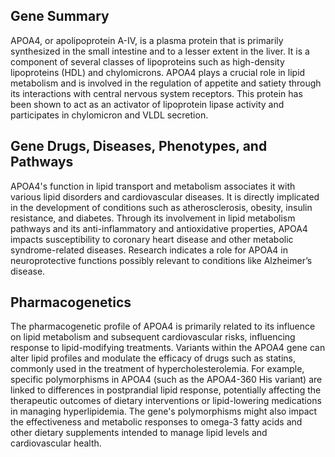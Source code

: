 ## Gene Summary
APOA4, or apolipoprotein A-IV, is a plasma protein that is primarily synthesized in the small intestine and to a lesser extent in the liver. It is a component of several classes of lipoproteins such as high-density lipoproteins (HDL) and chylomicrons. APOA4 plays a crucial role in lipid metabolism and is involved in the regulation of appetite and satiety through its interactions with central nervous system receptors. This protein has been shown to act as an activator of lipoprotein lipase activity and participates in chylomicron and VLDL secretion.

## Gene Drugs, Diseases, Phenotypes, and Pathways
APOA4's function in lipid transport and metabolism associates it with various lipid disorders and cardiovascular diseases. It is directly implicated in the development of conditions such as atherosclerosis, obesity, insulin resistance, and diabetes. Through its involvement in lipid metabolism pathways and its anti-inflammatory and antioxidative properties, APOA4 impacts susceptibility to coronary heart disease and other metabolic syndrome-related diseases. Research indicates a role for APOA4 in neuroprotective functions possibly relevant to conditions like Alzheimer’s disease.

## Pharmacogenetics
The pharmacogenetic profile of APOA4 is primarily related to its influence on lipid metabolism and subsequent cardiovascular risks, influencing response to lipid-modifying treatments. Variants within the APOA4 gene can alter lipid profiles and modulate the efficacy of drugs such as statins, commonly used in the treatment of hypercholesterolemia. For example, specific polymorphisms in APOA4 (such as the APOA4-360 His variant) are linked to differences in postprandial lipid response, potentially affecting the therapeutic outcomes of dietary interventions or lipid-lowering medications in managing hyperlipidemia. The gene's polymorphisms might also impact the effectiveness and metabolic responses to omega-3 fatty acids and other dietary supplements intended to manage lipid levels and cardiovascular health.